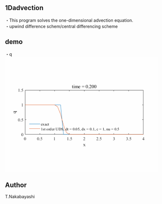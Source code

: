 ## 1Dadvection

・This program solves the one-dimensional advection equation.  
・upwind difference schem/central differencing scheme  

## demo
・q  
![](img/demo.gif)  

## Author
T.Nakabayashi
